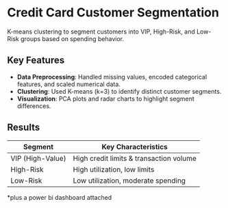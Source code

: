 # Credit Card Customer Segmentation

K-means clustering to segment customers into VIP, High-Risk, and Low-Risk groups based on spending behavior.

## Key Features
- **Data Preprocessing**: Handled missing values, encoded categorical features, and scaled numerical data.
- **Clustering**: Used K-means (k=3) to identify distinct customer segments.
- **Visualization**: PCA plots and radar charts to highlight segment differences.

## Results
| Segment          | Key Characteristics                     |
|------------------|-----------------------------------------|
| VIP (High-Value) | High credit limits & transaction volume |
| High-Risk        | High utilization, low limits            |
| Low-Risk         | Low utilization, moderate spending      |

*plus a power bi dashboard attached
